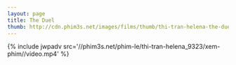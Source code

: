 ```yaml
---
layout: page
title: The Duel
thumb: http://cdn.phim3s.net/images/films/thumb/thi-tran-helena-the-duel-2016-2016.jpg
---
```

{% include jwpadv src='//phim3s.net/phim-le/thi-tran-helena_9323/xem-phim//video.mp4' %}